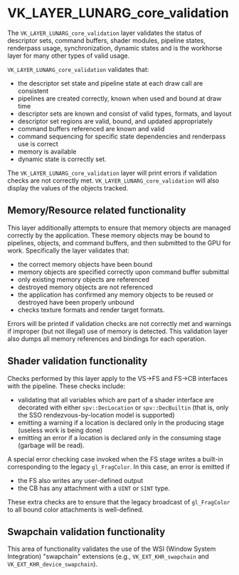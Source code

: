 # VK\_LAYER\_LUNARG\_core\_validation

The `VK_LAYER_LUNARG_core_validation` layer validates the status of descriptor sets, command buffers, shader modules, pipeline states, renderpass usage, synchronization, dynamic states and is the workhorse layer for many other types of valid usage.

`VK_LAYER_LUNARG_core_validation` validates that:

- the descriptor set state and pipeline state at each draw call are consistent
- pipelines are created correctly, known when used and bound at draw time
- descriptor sets are known and consist of valid types, formats, and layout
- descriptor set regions are valid, bound, and updated appropriately
- command buffers referenced are known and valid
- command sequencing for specific state dependencies and renderpass use is correct
- memory is available
- dynamic state is correctly set.

The `VK_LAYER_LUNARG_core_validation` layer will print errors if validation checks are not correctly met.  `VK_LAYER_LUNARG_core_validation` will also display the values of the objects tracked.

## Memory/Resource related functionality

This layer additionally attempts to ensure that memory objects are managed correctly by the application.  These memory objects may be bound to pipelines, objects, and command buffers, and then submitted to the GPU for work. Specifically the layer validates that:

- the correct memory objects have been bound
- memory objects are specified correctly upon command buffer submittal
- only existing memory objects are referenced
- destroyed memory objects are not referenced
- the application has confirmed any memory objects to be reused or destroyed have been properly unbound
- checks texture formats and render target formats.

Errors will be printed if validation checks are not correctly met and warnings if improper (but not illegal) use of memory is detected.  This validation layer also dumps all memory references and bindings for each operation.

## Shader validation functionality

Checks performed by this layer apply to the VS->FS and FS->CB interfaces with the pipeline.  These checks include:

- validating that all variables which are part of a shader interface are  decorated with either `spv::DecLocation` or `spv::DecBuiltin` (that is, only the SSO rendezvous-by-location model is supported)
- emitting a warning if a location is declared only in the producing stage (useless work is being done)
- emitting an error if a location is declared only in the consuming stage (garbage will be read).

A special error checking case invoked when the FS stage writes a built-in corresponding to the legacy `gl_FragColor`.  In this case, an error is emitted if

- the FS also writes any user-defined output
- the CB has any attachment with a `UINT` or `SINT` type.

These extra checks are to ensure that the legacy broadcast of `gl_FragColor` to all bound color attachments is well-defined.

## Swapchain validation functionality

This area of functionality validates the use of the WSI (Window System Integration) "swapchain" extensions (e.g., `VK_EXT_KHR_swapchain` and `VK_EXT_KHR_device_swapchain`).
